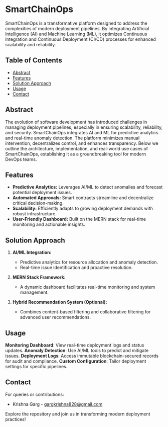 # SmartChainOps

SmartChainOps is a transformative platform designed to address the complexities of modern deployment pipelines. By integrating Artificial Intelligence (AI) and Machine Learning (ML), it optimizes Continuous Integration and Continuous Deployment (CI/CD) processes for enhanced scalability and reliability.

## Table of Contents

- [Abstract](#abstract)
- [Features](#features)
- [Solution Approach](#solution-approach)
- [Usage](#usage)
- [Contact](#contact)

## Abstract

The evolution of software development has introduced challenges in managing deployment pipelines, especially in ensuring scalability, reliability, and security. SmartChainOps integrates AI and ML for predictive analytics and real-time anomaly detection. The platform minimizes manual intervention, decentralizes control, and enhances transparency. Below we outline the architecture, implementation, and real-world use cases of SmartChainOps, establishing it as a groundbreaking tool for modern DevOps teams.

## Features

- **Predictive Analytics:** Leverages AI/ML to detect anomalies and forecast potential deployment issues.
- **Automated Approvals:** Smart contracts streamline and decentralize critical decision-making.
- **Scalability:** Efficiently adapts to growing deployment demands with robust infrastructure.
- **User-Friendly Dashboard:** Built on the MERN stack for real-time monitoring and actionable insights.

## Solution Approach

1. **AI/ML Integration:**
   - Predictive analytics for resource allocation and anomaly detection.
   - Real-time issue identification and proactive resolution.

2. **MERN Stack Framework:**
   - A dynamic dashboard facilitates real-time monitoring and system management.

3. **Hybrid Recommendation System (Optional):**
   - Combines content-based filtering and collaborative filtering for advanced user recommendations.
  
## Usage
**Monitoring Dashboard**: View real-time deployment logs and status updates.
**Anomaly Detection**: Use AI/ML tools to predict and mitigate issues.
**Deployment Logs**: Access immutable blockchain-secured records for audit and compliance.
**Custom Configuration**: Tailor deployment settings for specific pipelines.

## Contact
For queries or contributions:

   - Krishna Garg - gargkrishna828@gmail.com
     
Explore the repository and join us in transforming modern deployment practices!

